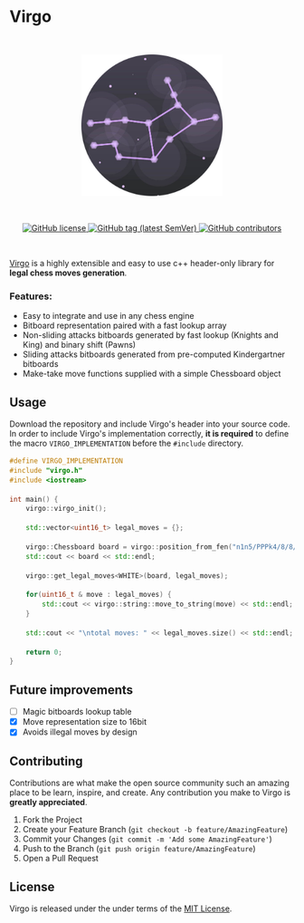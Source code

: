 Virgo
====================
<br/>
<p align="center">
    <a href="https://sulu.io/" target="_blank">
        <img width="250px" src="https://github.com/gianmarcopicarella/virgo/blob/master/virgo_rounded_logo.png?raw=true" alt="Sulu logo">
    </a>
</p>

<br/>
<p align="center">
    <a href="https://github.com/gianmarcopicarella/virgo/blob/master/LICENSE" target="_blank">
        <img src="https://img.shields.io/github/license/gianmarcopicarella/virgo.svg" alt="GitHub license">
    </a>
    <a href="https://github.com/gianmarcopicarella/virgo/releases" target="_blank">
        <img src="https://img.shields.io/github/tag/gianmarcopicarella/virgo.svg" alt="GitHub tag (latest SemVer)">
    </a>
    <a href="https://github.com/gianmarcopicarella/virgo/graphs/contributors" target="_blank">
        <img src="https://img.shields.io/github/contributors-anon/gianmarcopicarella/virgo.svg" alt="GitHub contributors">
    </a>
</p>
<br/>

[Virgo](https://github.com/gianmarcopicarella/virgo) is a highly extensible and easy to use c++ header-only library for **legal chess moves generation**.

### Features:
* Easy to integrate and use in any chess engine
* Bitboard representation paired with a fast lookup array
* Non-sliding attacks bitboards generated by fast lookup (Knights and King) and binary shift (Pawns)
* Sliding attacks bitboards generated from pre-computed Kindergartner bitboards
* Make-take move functions supplied with a simple Chessboard object

## Usage
Download the repository and include Virgo's header into your source code. In order to include Virgo's implementation correctly, **it is required** to define the macro ```VIRGO_IMPLEMENTATION``` before the ```#include``` directory.
```c++
#define VIRGO_IMPLEMENTATION
#include "virgo.h"
#include <iostream>

int main() {
    virgo::virgo_init();

    std::vector<uint16_t> legal_moves = {};

    virgo::Chessboard board = virgo::position_from_fen("n1n5/PPPk4/8/8/8/8/4Kppp/5N1N w - - 0 1");
    std::cout << board << std::endl;

    virgo::get_legal_moves<WHITE>(board, legal_moves);

    for(uint16_t & move : legal_moves) {
        std::cout << virgo::string::move_to_string(move) << std::endl;
    }

    std::cout << "\ntotal moves: " << legal_moves.size() << std::endl;

    return 0;
}
```

<!-- FUTURE IMPROVEMENTS -->
## Future improvements

* [ ] Magic bitboards lookup table 
* [x] Move representation size to 16bit
* [x] Avoids illegal moves by design <br/>

<!-- CONTRIBUTING -->
## Contributing

Contributions are what make the open source community such an amazing place to be learn, inspire, and create. Any contribution you make to Virgo is **greatly appreciated**.

1. Fork the Project
2. Create your Feature Branch (`git checkout -b feature/AmazingFeature`)
3. Commit your Changes (`git commit -m 'Add some AmazingFeature'`)
4. Push to the Branch (`git push origin feature/AmazingFeature`)
5. Open a Pull Request

## License
Virgo is released under the under terms of the [MIT License](LICENSE).
